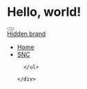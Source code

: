 <html>

<head>
    <meta charset="utf-8">
    <meta name="viewport" content="width=device-width, initial-scale=1">
    <title>SISTEMA NERVOSO</title>
    <link href="https://cdn.jsdelivr.net/npm/bootstrap@5.3.3/dist/css/bootstrap.min.css" 
		rel="stylesheet" integrity="sha384-QWTKZyjpPEjISv5WaRU9OFeRpok6YctnYmDr5pNlyT2bRjXh0JMhjY6hW+ALEwIH" crossorigin="anonymous">
	<link href="stylesn.css" rel="stylesheet"
	<script src="https://cdn.jsdelivr.net/npm/bootstrap@5.3.3/dist/js/bootstrap.bundle.min.js" integrity="sha384-YvpcrYf0tY3lHB60NNkmXc5s9fDVZLESaAA55NDzOxhy9GkcIdslK1eN7N6jIeHz" crossorigin="anonymous"></script>
  </head>
  
  
  <body>
    <h1>Hello, world!</h1>
  </body>





<nav class="navbar navbar-expand-lg bg-body-tertiary">
  <div class="container-fluid">
    <button class="navbar-toggler" type="button" data-bs-toggle="collapse" data-bs-target="#navbarTogglerDemo01" aria-controls="navbarTogglerDemo01" aria-expanded="false" aria-label="Toggle navigation">
      <span class="navbar-toggler-icon"></span>
    </button>
    <div class="collapse navbar-collapse" id="navbarTogglerDemo01">
      <a class="navbar-brand" href="#">Hidden brand</a>
      <ul class="navbar-nav me-auto mb-2 mb-lg-0">
        <li class="nav-item">
          <a class="nav-link active" aria-current="page" href="#">Home</a>
        </li>
        <li class="nav-item">
          <a class="nav-link" href="centrale">SNC</a>
        </li>
        
      </ul>
      
    </div>
  </div>
</nav>
  
</html>
